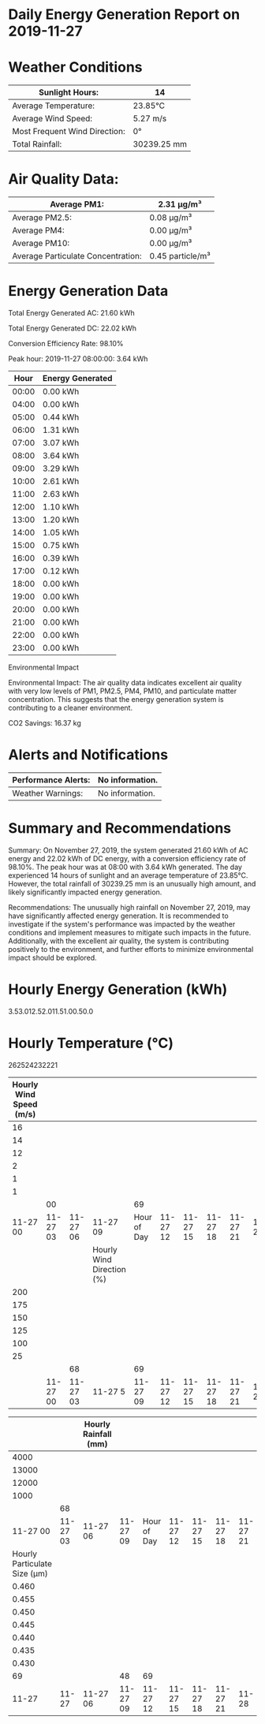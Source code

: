 # Daily Energy Generation Report on 2019-11-27

# Weather Conditions

|Sunlight Hours:|14|
|---|---|
|Average Temperature:|23.85°C|
|Average Wind Speed:|5.27 m/s|
|Most Frequent Wind Direction:|0°|
|Total Rainfall:|30239.25 mm|

# Air Quality Data:

|Average PM1:|2.31 μg/m³|
|---|---|
|Average PM2.5:|0.08 μg/m³|
|Average PM4:|0.00 μg/m³|
|Average PM10:|0.00 μg/m³|
|Average Particulate Concentration:|0.45 particle/m³|

# Energy Generation Data

Total Energy Generated AC: 21.60 kWh

Total Energy Generated DC: 22.02 kWh

Conversion Efficiency Rate: 98.10%

Peak hour: 2019-11-27 08:00:00: 3.64 kWh

|Hour|Energy Generated|
|---|---|
|00:00|0.00 kWh|
|04:00|0.00 kWh|
|05:00|0.44 kWh|
|06:00|1.31 kWh|
|07:00|3.07 kWh|
|08:00|3.64 kWh|
|09:00|3.29 kWh|
|10:00|2.61 kWh|
|11:00|2.63 kWh|
|12:00|1.10 kWh|
|13:00|1.20 kWh|
|14:00|1.05 kWh|
|15:00|0.75 kWh|
|16:00|0.39 kWh|
|17:00|0.12 kWh|
|18:00|0.00 kWh|
|19:00|0.00 kWh|
|20:00|0.00 kWh|
|21:00|0.00 kWh|
|22:00|0.00 kWh|
|23:00|0.00 kWh|

Environmental Impact

Environmental Impact: The air quality data indicates excellent air quality with very low levels of PM1, PM2.5, PM4, PM10, and particulate matter concentration. This suggests that the energy generation system is contributing to a cleaner environment.

CO2 Savings: 16.37 kg

# Alerts and Notifications

|Performance Alerts:|No information.|
|---|---|
|Weather Warnings:|No information.|

# Summary and Recommendations

Summary: On November 27, 2019, the system generated 21.60 kWh of AC energy and 22.02 kWh of DC energy, with a conversion efficiency rate of 98.10%. The peak hour was at 08:00 with 3.64 kWh generated. The day experienced 14 hours of sunlight and an average temperature of 23.85°C. However, the total rainfall of 30239.25 mm is an unusually high amount, and likely significantly impacted energy generation.

Recommendations: The unusually high rainfall on November 27, 2019, may have significantly affected energy generation. It is recommended to investigate if the system's performance was impacted by the weather conditions and implement measures to mitigate such impacts in the future. Additionally, with the excellent air quality, the system is contributing positively to the environment, and further efforts to minimize environmental impact should be explored.

# Hourly Energy Generation (kWh)

3.53.012.52.011.51.00.50.0

# Hourly Temperature (°C)

262524232221

|Hourly Wind Speed (m/s)| | | | | | | | | |
|---|---|---|---|---|---|---|---|---|---|
|16| | | | | | | | | |
|14| | | | | | | | | |
|12| | | | | | | | | |
|2| | | | | | | | | |
|1| | | | | | | | | |
|1| | | | | | | | | |
| |00| | |69| | | | | |
|11-27 00|11-27 03|11-27 06|11-27 09|Hour of Day|11-27 12|11-27 15|11-27 18|11-27 21|11-28|
| | | |Hourly Wind Direction (%)| | | | | | |
|200| | | | | | | | | |
|175| | | | | | | | | |
|150| | | | | | | | | |
|125| | | | | | | | | |
|100| | | | | | | | | |
|25| | | | | | | | | |
| | |68| |69| | | | | |
| |11-27 00|11-27 03|11-27 5|11-27 09|11-27 12|11-27 15|11-27 18|11-27 21|11-28|

| | |Hourly Rainfall (mm)| | | | | | | |
|---|---|---|---|---|---|---|---|---|---|
|4000| | | | | | | | | |
|13000| | | | | | | | | |
|12000| | | | | | | | | |
|1000| | | | | | | | | |
| |68| | | | | | | | |
|11-27 00|11-27 03|11-27 06|11-27 09|Hour of Day|11-27 12|11-27 15|11-27 18|11-27 21|11-28 00|
|Hourly Particulate Size (µm)| | | | | | | | | |
|0.460| | | | | | | | | |
|0.455| | | | | | | | | |
|0.450| | | | | | | | | |
|0.445| | | | | | | | | |
|0.440| | | | | | | | | |
|0.435| | | | | | | | | |
|0.430| | | | | | | | | |
|69| | |48|69| | | | | |
|11-27|11-27|11-27 06|11-27 09|11-27 12|11-27 15|11-27 18|11-27 21|11-28|Hour of Day|